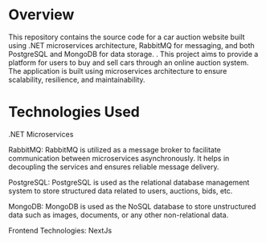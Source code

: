 
# Overview
This repository contains the source code for a car auction website built using .NET microservices architecture, RabbitMQ for messaging, and both PostgreSQL and MongoDB for data storage.
. This project aims to provide a platform for users to buy and sell cars through an online auction system. The application is built using microservices architecture to ensure scalability, resilience, and maintainability.

# Technologies Used
.NET Microservices

RabbitMQ: RabbitMQ is utilized as a message broker to facilitate communication between microservices asynchronously. It helps in decoupling the services and ensures reliable message delivery.

PostgreSQL: PostgreSQL is used as the relational database management system to store structured data related to users, auctions, bids, etc.

MongoDB: MongoDB is used as the NoSQL database to store unstructured data such as images, documents, or any other non-relational data.

Frontend Technologies: NextJs
